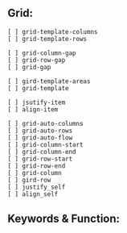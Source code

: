 ## Grid:

    [ ] grid-template-columns
    [ ] grid-template-rows

    [ ] grid-column-gap
    [ ] grid-row-gap
    [ ] grid-gap

    [ ] gird-template-areas
    [ ] grid-template

    [ ] jsutify-item
    [ ] align-item

    [ ] grid-auto-columns
    [ ] grid-auto-rows
    [ ] grid-auto-flow
    [ ] grid-column-start
    [ ] grid-column-end
    [ ] grid-row-start
    [ ] grid-row-end
    [ ] grid-column
    [ ] gird-row
    [ ] justify_self
    [ ] align_self

## Keywords & Function:
